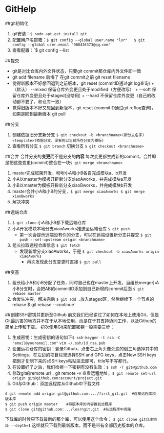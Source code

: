 # GitHelp
##git初始化
1. git安装：`$ sudo apt-get install git`
2. 配置用户名邮箱：`$ git config --global user.name "lxr"   $ git config --global user.email "980436373@qq.com"`
3. 查看配置：`$ git config --list

##提交
+ git是对比仓库内外文件状态，只要git commit那仓库内外文件即一致
+ git add filename 后悔了 在git commit之前 git reset filename
+ 觉得新版本不好想回退到之前版本，git reset <commitID>(commitID通过git log查询)
   +（默认） --mixed 保留仓库外变更且处于modified（方便改写）
      + --soft 保留仓库外变更且处于staged(没啥用)
      + --hard 不保留仓库外变更（自己的改动都不要了，和仓库一致）
+ 觉得旧版本不好又想回到新版本，git reset <commitID>(commitID通过git reflog查询)，如果是回到最新版本 git pull

##分支
1. 创建依据旧分支新分支 `$ git checkout -b <branchname>(新分支名字) <template>(依据分支，没有则以当前所在分支为模板)`
2. 查看所有分支 `$ git branch`        切换分支 `$ git checkout <branchname>`

##合并
合并分支的**变更**而不是分支的**内容**
每次变更都生成新的commit，合并即是把这些变更(commit)整合在一块`$ git merge <branchname>`
1. master完成框架开发，吩咐小A和小B各自完成模块a、b开发
2. 小A以master为模板开辟新分支xiaoAworks，并完成模块a开发
3. 小B以master为模板开辟新分支xiaoBworks，并完成模块b开发
4. master合并小A和小B的分支，`$ git merge xiaoAworks $ git merge xiaoBworks`
5. 解决冲突

##远端仓库
1. `$ git clone` 小A和小B都下载远端仓库
2. 小A开发模块本地分支xiaoAworks推送至远端仓库 `$ git push`
   + 第一次会提示远端没有你的分支，可以在远端设置新分支并提交 `$ git push --set-upstream origin <branchname>`
3. 组长拉取远程仓库信息 `$ git fetch`
   + 发现新增分支xiaoAworks，于是 `$ git checkout -b xiaoAworks origin xiaoAworks`
      + 再次发现此分支变更时直接 `$ git pull`

##变基
1. 组长给小A和小B分配了任务，同时自己也在master上开发，当组长merge小A小B分支时，会把AB的commitID添加到自己新增的commit后面
`$ git rebase master`
2. 会发生冲突，解决完后 `$ git add .`放入staged区，然后继续下一个节点的rebase $ git rebase --continue`

##创建SSH密钥并更新至Github
前文我们已经讲过了如何在本地上使用Git，但是Git最厉害的地方并不在于从本地使用，而是在于其支持协同工作，以及Github的简单上传和下载。
初次使用Git来配置密钥一般需要三步：
1. 生成密钥：生成密钥的语句如下`$ ssh-keygen -t rsa -C "email@youremail.com"` `vim ~/.ssh/id_rsa.pub`
2. 设置远程仓库的密钥：登录Github，点击右上角头像旁边的倒三角选择其中的Settings，在左边的项目栏里选择SSH and GPG keys，点击New SSH keys把刚才复制下来的sSSH keys粘贴进去即可，title写不写都行。
3. 在设置好了之后，我们检擦一下密钥有没有生效：`$ ssh -T git@github.com`
4. 修改git的remote url：git remote -v 查看远程地址，`$ git remote set-url origin git@github.com:account/project.git`
5. Git与Github：添加远程库从Github中下载文件
```
$ git remote add origin git@github.com:.../first_git.git  #连接远程库和版本库
$ git push origin master    #将版本库的内容推到远程库    
$ git clone git@github.com:.../learngit.git  #从远程库中克隆
```
下载库的时候只下载最新的那个库，可以使用这个命令：
`$ git clone git仓库地址 --depth=1`
这样就只下载到最新版本，而不是带有全部历史版本的仓库。


